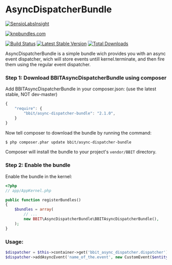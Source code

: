 AsyncDispatcherBundle
=====================

[![SensioLabsInsight](https://insight.sensiolabs.com/projects/ac7bf46c-aa2a-4100-bcf0-c3bad08cc713/big.png)](https://insight.sensiolabs.com/projects/ac7bf46c-aa2a-4100-bcf0-c3bad08cc713)

[![knpbundles.com](http://knpbundles.com/whitewhidow/AsyncDispatcherBundle/badge-short)](http://knpbundles.com/whitewhidow/AsyncDispatcherBundle)


[![Build Status](https://travis-ci.org/whitewhidow/AsyncDispatcherBundle.svg?branch=master)](https://travis-ci.org/whitewhidow/AsyncDispatcherBundle)
[![Latest Stable Version](https://poser.pugx.org/bbit/async-dispatcher-bundle/v/stable.png)](https://packagist.org/packages/bbit/async-dispatcher-bundle)
[![Total Downloads](https://poser.pugx.org/bbit/async-dispatcher-bundle/downloads.png)](https://packagist.org/packages/bbit/async-dispatcher-bundle)


AsyncDispatcherBundle is a simple bundle wich provides you with an async event dispatcher, wich will store events untill kernel.terminate, and then fire them using the regular event dispatcher.


### Step 1: Download BBITAsyncDispatcherBundle using composer

Add BBITAsyncDispatcherBundle in your composer.json: (use the latest stable, NOT dev-master)

```js
{
    "require": {
        "bbit/async-dispatcher-bundle": "2.1.0",
    }
}
```

Now tell composer to download the bundle by running the command:

``` bash
$ php composer.phar update bbit/async-dispatcher-bundle
```

Composer will install the bundle to your project's `vendor/BBIT` directory.

### Step 2: Enable the bundle

Enable the bundle in the kernel:

``` php
<?php
// app/AppKernel.php

public function registerBundles()
{
    $bundles = array(
        // ...
        new BBIT\AsyncDispatcherBundle\BBITAsyncDispatcherBundle(),
    );
}
```


### Usage:

``` php
$dispatcher = $this->container->get('bbit_async_dispatcher.dispatcher'); // get dispatcher service
$dispatcher->addAsyncEvent('name_of_the.event', new CustomEvent($entity));
```

